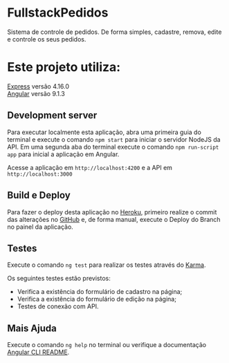 # FullstackPedidos

Sistema de controle de pedidos. De forma simples, cadastre, remova, edite e controle os seus pedidos.

# Este projeto utiliza: 

[Express](https://expressjs.com) versão 4.16.0<br>
[Angular](https://angular.io) versão 9.1.3

## Development server

Para executar localmente esta aplicação, abra uma primeira guia do terminal e execute o comando `npm start` para iniciar o servidor NodeJS da API. Em uma segunda aba do terminal execute o comando `npm run-script app` para inicial a aplicação em Angular.

Acesse a aplicação em `http://localhost:4200` e a API em `http://localhost:3000`

## Build e Deploy

Para fazer o deploy desta aplicação no [Heroku](https://heroku.com), primeiro realize o commit das alterações no [GitHub](https://github.com/paulotokarski/fullstack-pedidos) e, de forma manual, execute o Deploy do Branch no painel da aplicação.

## Testes

Execute o comando `ng test` para realizar os testes através do [Karma](https://karma-runner.github.io).

Os seguintes testes estão previstos:
<ul>
  <li>Verifica a existência do formulário de cadastro na página;</li>
  <li>Verifica a existência do formulário de edição na página;</li>
  <li>Testes de conexão com API.</li>
</ul>


## Mais Ajuda

Execute o comando `ng help` no terminal ou verifique a documentação [Angular CLI README](https://github.com/angular/angular-cli/blob/master/README.md).

